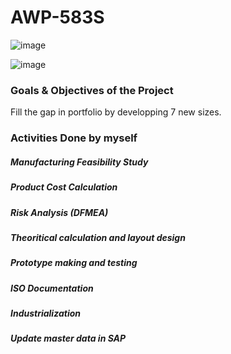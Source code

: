 # AWP-583S
![image](https://github.com/Oshintha/AWP-583S/assets/155742370/d86c169b-d9e0-4dbe-a7be-6a05ca9f7725)

![image](https://github.com/Oshintha/AWP-583S/assets/155742370/6794a35e-f167-4587-8461-592704706253)
<h3>Goals & Objectives of the Project</h3>
Fill the gap in portfolio by developping 7 new sizes.

<h3>Activities Done by myself</h3>
<h5>Manufacturing Feasibility Study</h5>
<h5>Product Cost Calculation</h5>
<h5>Risk Analysis (DFMEA)</h5>
<h5>Theoritical calculation and layout design</h5>
<h5>Prototype making and testing</h5>
<h5>ISO Documentation</h5>
<h5>Industrialization</h5>
<h5>Update master data in SAP</h5>
